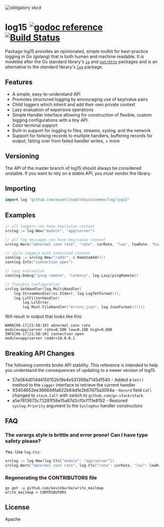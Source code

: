![obligatory xkcd](http://imgs.xkcd.com/comics/standards.png)

# log15 [![godoc reference](https://godoc.org/github.com/assetcloud/chain/common/log/log15?status.png)](https://godoc.org/github.com/assetcloud/chain/common/log/log15) [![Build Status](https://travis-ci.org/inconshreveable/log15.svg?branch=master)](https://travis-ci.org/inconshreveable/log15)

Package log15 provides an opinionated, simple toolkit for best-practice logging in Go (golang) that is both human and machine readable. It is modeled after the Go standard library's [`io`](http://golang.org/pkg/io/) and [`net/http`](http://golang.org/pkg/net/http/) packages and is an alternative to the standard library's [`log`](http://golang.org/pkg/log/) package.

## Features
- A simple, easy-to-understand API
- Promotes structured logging by encouraging use of key/value pairs
- Child loggers which inherit and add their own private context
- Lazy evaluation of expensive operations
- Simple Handler interface allowing for construction of flexible, custom logging configurations with a tiny API.
- Color terminal support
- Built-in support for logging to files, streams, syslog, and the network
- Support for forking records to multiple handlers, buffering records for output, failing over from failed handler writes, + more

## Versioning
The API of the master branch of log15 should always be considered unstable. If you want to rely on a stable API,
you must vendor the library.

## Importing

```go
import log "github.com/assetcloud/chain/common/log/log15"
```

## Examples

```go
// all loggers can have key/value context
srvlog := log.New("module", "app/server")

// all log messages can have key/value context
srvlog.Warn("abnormal conn rate", "rate", curRate, "low", lowRate, "high", highRate)

// child loggers with inherited context
connlog := srvlog.New("raddr", c.RemoteAddr())
connlog.Info("connection open")

// lazy evaluation
connlog.Debug("ping remote", "latency", log.Lazy{pingRemote})

// flexible configuration
srvlog.SetHandler(log.MultiHandler(
    log.StreamHandler(os.Stderr, log.LogfmtFormat()),
    log.LvlFilterHandler(
        log.LvlError,
        log.Must.FileHandler("errors.json", log.JsonFormat()))))
```

Will result in output that looks like this:

```
WARN[06-17|21:58:10] abnormal conn rate                       module=app/server rate=0.500 low=0.100 high=0.800
INFO[06-17|21:58:10] connection open                          module=app/server raddr=10.0.0.1
```

## Breaking API Changes
The following commits broke API stability. This reference is intended to help you understand the consequences of updating to a newer version
of log15.

- 57a084d014d4150152b19e4e531399a7145d1540 - Added a `Get()` method to the `Logger` interface to retrieve the current handler
- 93404652ee366648fa622b64d1e2b67d75a3094a - `Record` field `Call` changed to `stack.Call` with switch to `github.com/go-stack/stack`
- a5e7613673c73281f58e15a87d2cf0cf111e8152 - Restored `syslog.Priority` argument to the `SyslogXxx` handler constructors

## FAQ

### The varargs style is brittle and error prone! Can I have type safety please?
Yes. Use `log.Ctx`:

```go
srvlog := log.New(log.Ctx{"module": "app/server"})
srvlog.Warn("abnormal conn rate", log.Ctx{"rate": curRate, "low": lowRate, "high": highRate})
```

### Regenerating the CONTRIBUTORS file

```
go get -u github.com/kevinburke/write_mailmap
write_mailmap > CONTRIBUTORS
```

## License
Apache
